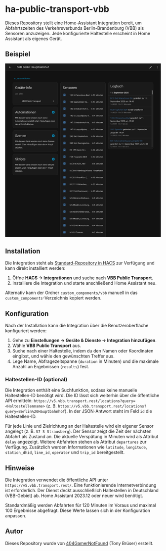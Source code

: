 # ha-public-transport-vbb

Dieses Repository stellt eine Home-Assistant Integration bereit, um Abfahrtszeiten des Verkehrsverbunds Berlin-Brandenburg (VBB) als Sensoren anzuzeigen. Jede konfigurierte Haltestelle erscheint in Home Assistant als eigenes Gerät.

## Beispiel

![Beispielbild Berlin Hauptbahnhof](images/Hauptbahnhof.png)

## Installation

Die Integration steht als [Standard-Repository in HACS](https://hacs.xyz/) zur Verfügung und kann direkt installiert werden:

1. Öffne **HACS → Integrationen** und suche nach **VBB Public Transport**.
2. Installiere die Integration und starte anschließend Home Assistant neu.

Alternativ kann der Ordner `custom_components/vbb` manuell in das `custom_components`-Verzeichnis kopiert werden.

## Konfiguration

Nach der Installation kann die Integration über die Benutzeroberfläche konfiguriert werden:

1. Gehe zu **Einstellungen → Geräte & Dienste → Integration hinzufügen**.
2. Wähle **VBB Public Transport** aus.
3. Suche nach einer Haltestelle, indem du den Namen oder Koordinaten eingibst, und wähle den gewünschten Treffer aus.
4. Lege Name, Abfragezeitspanne (`duration` in Minuten) und die maximale Anzahl an Ergebnissen (`results`) fest.

### Haltestellen-ID (optional)

Die Integration enthält eine Suchfunktion, sodass keine manuelle Haltestellen-ID benötigt wird. Die ID lässt sich weiterhin über die öffentliche API ermitteln: `https://v5.vbb.transport.rest/locations?query=<Haltestellenname>` (z. B. `https://v5.vbb.transport.rest/locations?query=Berlin%20Hauptbahnhof`). In der JSON-Antwort steht im Feld `id` die Haltestellen-ID.

Für jede Linie und Zielrichtung an der Haltestelle wird ein eigener Sensor angelegt (z. B. `S7 S Strausberg`). Der Sensor zeigt die Zeit der nächsten Abfahrt als Zustand an. Die aktuelle Verspätung in Minuten wird als Attribut `delay` angezeigt. Weitere Abfahrten stehen als Attribut `departures` zur Verfügung. Zusätzlich werden Informationen wie `latitude`, `longitude`, `station_dhid`, `line_id`, `operator` und `trip_id` bereitgestellt.

## Hinweise

Die Integration verwendet die öffentliche API unter `https://v5.vbb.transport.rest/`. Eine funktionierende Internetverbindung ist erforderlich. Der Dienst deckt ausschließlich Haltestellen in Deutschland (VBB-Gebiet) ab. Home Assistant 2023.12 oder neuer wird benötigt.

Standardmäßig werden Abfahrten für 120 Minuten im Voraus und maximal 100 Ergebnisse abgefragt. Diese Werte lassen sich in der Konfiguration anpassen.

## Autor

Dieses Repository wurde von [404GamerNotFound](https://github.com/404GamerNotFound) (Tony Brüser) erstellt.
